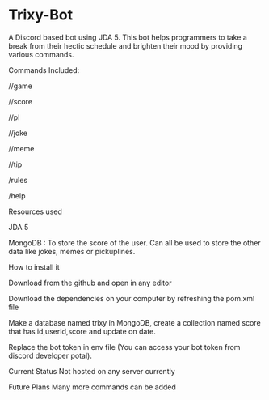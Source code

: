 # Trixy-Bot

A Discord based bot using JDA 5. This bot helps programmers to take a break from their hectic schedule and brighten their mood by providing various commands.


Commands Included:

//game

//score

//pl

//joke

//meme

//tip

/rules

/help


Resources used

JDA 5

MongoDB : To store the score of the user. Can all be used to store the other data like jokes, memes or pickuplines.


How to install it

Download from the github and open in any editor

Download the dependencies on your computer by refreshing the pom.xml file

Make a database named trixy in MongoDB, create a collection named score that has id,userId,score and update on date.

Replace the bot token in env file (You can access your bot token from discord developer potal).


Current Status
Not hosted on any server currently

Future Plans
Many more commands can be added
